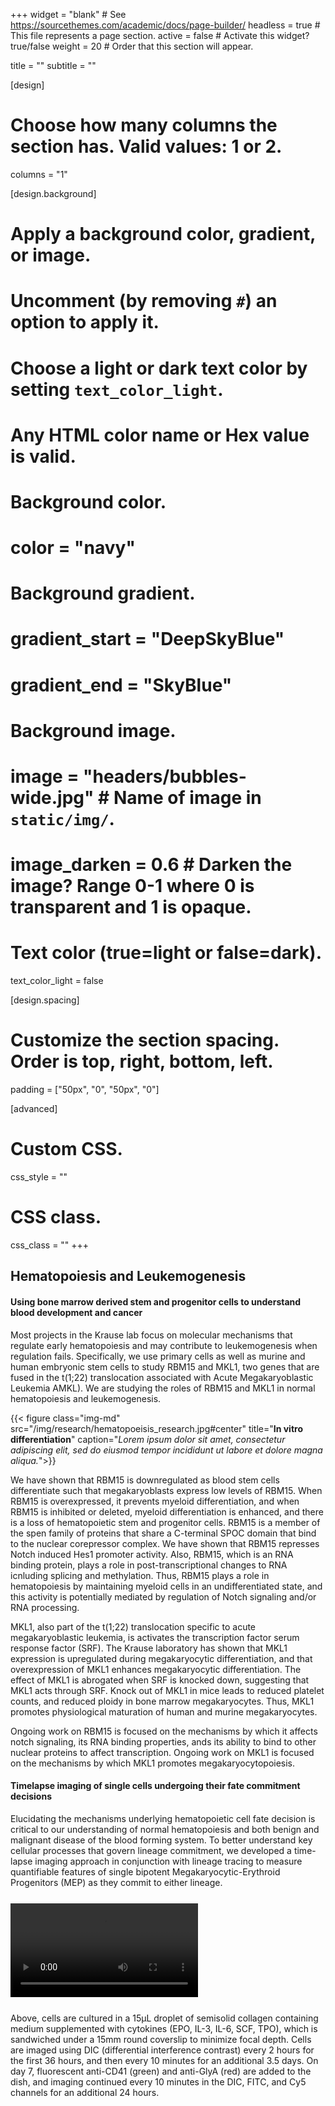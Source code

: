 +++
widget = "blank"  # See https://sourcethemes.com/academic/docs/page-builder/
headless = true  # This file represents a page section.
active = false  # Activate this widget? true/false
weight = 20  # Order that this section will appear.

title = ""
subtitle = ""

[design]
  # Choose how many columns the section has. Valid values: 1 or 2.
  columns = "1"

[design.background]
  # Apply a background color, gradient, or image.
  #   Uncomment (by removing `#`) an option to apply it.
  #   Choose a light or dark text color by setting `text_color_light`.
  #   Any HTML color name or Hex value is valid.

  # Background color.
  # color = "navy"

  # Background gradient.
  # gradient_start = "DeepSkyBlue"
  # gradient_end = "SkyBlue"

  # Background image.
  # image = "headers/bubbles-wide.jpg"  # Name of image in `static/img/`.
  # image_darken = 0.6  # Darken the image? Range 0-1 where 0 is transparent and 1 is opaque.

  # Text color (true=light or false=dark).
  text_color_light = false

[design.spacing]
  # Customize the section spacing. Order is top, right, bottom, left.
  padding = ["50px", "0", "50px", "0"]

[advanced]
 # Custom CSS.
 css_style = ""

 # CSS class.
 css_class = ""
+++

## Hematopoiesis and Leukemogenesis
#### Using bone marrow derived stem and progenitor cells to understand blood development and cancer

Most projects in the Krause lab focus on molecular mechanisms that regulate early hematopoiesis and may contribute to leukemogenesis when regulation fails. Specifically, we use primary cells as well as murine and human embryonic stem cells to study RBM15 and MKL1, two genes that are fused in the t(1;22) translocation associated with Acute Megakaryoblastic Leukemia AMKL). We are studying the roles of RBM15 and MKL1 in normal hematopoiesis and leukemogenesis.

{{< figure class="img-md" src="/img/research/hematopoeisis_research.jpg#center" title="**In vitro differentiation**" caption="*Lorem ipsum dolor sit amet, consectetur adipiscing elit, sed do eiusmod tempor incididunt ut labore et dolore magna aliqua.*">}}

We have shown that RBM15 is downregulated as blood stem cells differentiate such that megakaryoblasts express low levels of RBM15. When RBM15 is overexpressed, it prevents myeloid differentiation, and when RBM15 is inhibited or deleted, myeloid differentiation is enhanced, and there is a loss of hematopoietic stem and progenitor cells. RBM15 is a member of the spen family of proteins that share a C-terminal SPOC domain that bind to the nuclear corepressor complex. We have shown that RBM15 represses Notch induced Hes1 promoter activity.  Also, RBM15, which is an RNA binding protein, plays a role in post-transcriptional changes to RNA icnluding splicing and methylation. Thus, RBM15 plays a role in hematopoiesis by maintaining myeloid cells in an undifferentiated state, and this activity is potentially mediated by regulation of Notch signaling and/or RNA processing.

MKL1, also part of the t(1;22) translocation specific to acute megakaryoblastic leukemia, is  activates the transcription factor serum response factor (SRF). The Krause laboratory has shown that MKL1 expression is upregulated during megakaryocytic differentiation, and that overexpression of MKL1 enhances megakaryocytic differentiation.  The effect of MKL1 is abrogated when SRF is knocked down, suggesting that MKL1 acts through SRF. Knock out of MKL1 in mice leads to reduced platelet counts, and reduced ploidy in bone marrow megakaryocytes. Thus, MKL1 promotes physiological maturation of human and murine megakaryocytes.

Ongoing work on RBM15 is focused on the mechanisms by which it affects notch signaling, its RNA binding properties, ands its ability to bind to other nuclear proteins to affect transcription. Ongoing work on MKL1 is focused on the mechanisms by which MKL1 promotes megakaryocytopoiesis.

#### Timelapse imaging of single cells undergoing their fate commitment decisions

Elucidating the mechanisms underlying hematopoietic cell fate decision is critical to our understanding of normal hematopoiesis and both benign and malignant disease of the blood forming system. To better understand key cellular processes that govern lineage commitment, we developed a time-lapse imaging approach in conjunction with lineage tracing to measure quantifiable features of single bipotent Megakaryocytic-Erythroid Progenitors (MEP) as they commit to either lineage.

<div class="container" style="width: 470px; margin-top: 25px; margin-bottom: 25px;">
<video controls autoplay loop>
  <source src="/img/research/s9_MEP.webm" type="video/webm">
</video>
</div>

Above, cells are cultured in a 15μL droplet of semisolid collagen containing medium supplemented with cytokines (EPO, IL-3, IL-6, SCF, TPO), which is sandwiched under a 15mm round coverslip to minimize focal depth. Cells are imaged using DIC (differential interference contrast) every 2 hours for the first 36 hours, and then every 10 minutes for an additional 3.5 days. On day 7, fluorescent anti-CD41 (green) and anti-GlyA (red)  are added to the dish, and imaging continued every 10 minutes in the DIC, FITC, and Cy5 channels for an additional 24 hours.
